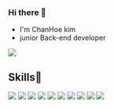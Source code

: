 ### Hi there 👋
- I'm ChanHoe kim
- junior Back-end developer

<p> 
  <img src="https://img.shields.io/badge/jhgu127@gmail.com-d14836?style=flat-square&logo=Gmail&logoColor=white"/>
</p>

## Skills🚀
<p >
<img src="https://img.shields.io/badge/java-6DB33F?style=flat-square&logo=JAVA&logoColor=white"/>
<img src="https://img.shields.io/badge/spring-6DB33F?style=flat-square&logo=Spring&logoColor=white"/>
<img src="https://img.shields.io/badge/springboot-6DB33F?style=flat-square&logo=SpringBoot&logoColor=white"/>
<img src="https://img.shields.io/badge/JPA-cfe2f3?style=flat-square&logo=JPA&logoColor=white"/>
<img src="https://img.shields.io/badge/MyBatis-cfe2f3?style=flat-square&logo=MyBatis&logoColor=white"/>
<img src="https://img.shields.io/badge/MySQL-bcbcbc?style=flat-square&logo=MySQL&logoColor=white"/>
<img src="https://img.shields.io/badge/MairaDB-bcbcbc?style=flat-square&logo=MairaDB&logoColor=white"/>
<img src="https://img.shields.io/badge/JavaScript-6fa8dc?style=flat-square&logo=javascript&logoColor=white"/>
<img src="https://img.shields.io/badge/jquery-6fa8dc?style=flat-square&logo=jquery&logoColor=white"/>
<img src="https://img.shields.io/badge/node.js-6fa8dc?style=flat-square&logo=node.js&logoColor=white"/>
</p>
